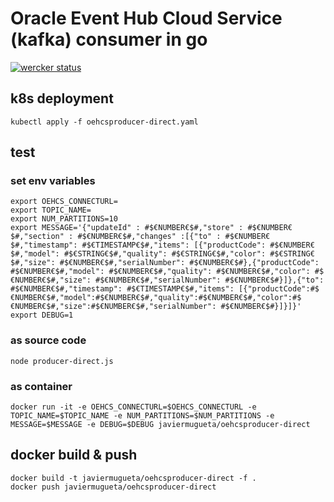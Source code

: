 # Oracle Event Hub Cloud Service (kafka) consumer in go
[![wercker status](https://app.wercker.com/status/a68a56b07d62e3960b029f7b0c956d3a/s/ "wercker status")](https://app.wercker.com/project/byKey/a68a56b07d62e3960b029f7b0c956d3a)
## k8s deployment
```
kubectl apply -f oehcsproducer-direct.yaml
```
## test
### set env variables
```
export OEHCS_CONNECTURL=
export TOPIC_NAME=
export NUM_PARTITIONS=10
export MESSAGE='{"updateId" : #$€NUMBER€$#,"store" : #$€NUMBER€$#,"section" : #$€NUMBER€$#,"changes" :[{"to" : #$€NUMBER€$#,"timestamp": #$€TIMESTAMP€$#,"items": [{"productCode": #$€NUMBER€$#,"model": #$€STRING€$#,"quality": #$€STRING€$#,"color": #$€STRING€$#,"size": #$€NUMBER€$#,"serialNumber": #$€NUMBER€$#},{"productCode": #$€NUMBER€$#,"model": #$€NUMBER€$#,"quality": #$€NUMBER€$#,"color": #$€NUMBER€$#,"size": #$€NUMBER€$#,"serialNumber": #$€NUMBER€$#}]},{"to": #$€NUMBER€$#,"timestamp": #$€TIMESTAMP€$#,"items": [{"productCode":#$€NUMBER€$#,"model":#$€NUMBER€$#,"quality":#$€NUMBER€$#,"color":#$€NUMBER€$#,"size":#$€NUMBER€$#,"serialNumber": #$€NUMBER€$#}]}]}'
export DEBUG=1
```
### as source code
```
node producer-direct.js
```
### as container
```
docker run -it -e OEHCS_CONNECTURL=$OEHCS_CONNECTURL -e TOPIC_NAME=$TOPIC_NAME -e NUM_PARTITIONS=$NUM_PARTITIONS -e MESSAGE=$MESSAGE -e DEBUG=$DEBUG javiermugueta/oehcsproducer-direct
```
## docker build & push
```
docker build -t javiermugueta/oehcsproducer-direct -f .
docker push javiermugueta/oehcsproducer-direct
```